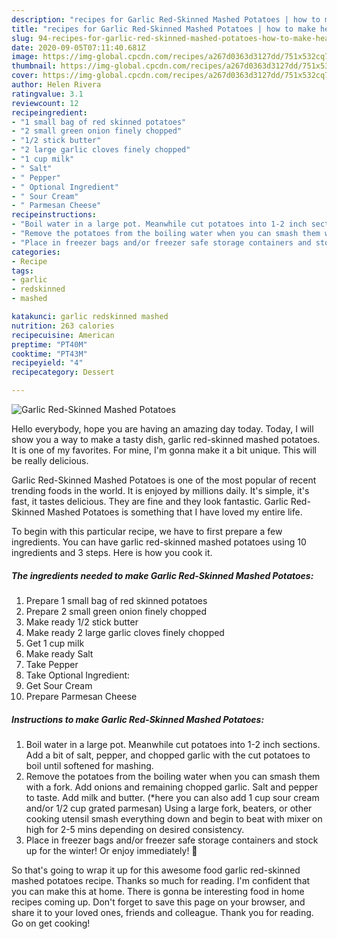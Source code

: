 ```yaml
---
description: "recipes for Garlic Red-Skinned Mashed Potatoes | how to make healthy Garlic Red-Skinned Mashed Potatoes"
title: "recipes for Garlic Red-Skinned Mashed Potatoes | how to make healthy Garlic Red-Skinned Mashed Potatoes"
slug: 94-recipes-for-garlic-red-skinned-mashed-potatoes-how-to-make-healthy-garlic-red-skinned-mashed-potatoes
date: 2020-09-05T07:11:40.681Z
image: https://img-global.cpcdn.com/recipes/a267d0363d3127dd/751x532cq70/garlic-red-skinned-mashed-potatoes-recipe-main-photo.jpg
thumbnail: https://img-global.cpcdn.com/recipes/a267d0363d3127dd/751x532cq70/garlic-red-skinned-mashed-potatoes-recipe-main-photo.jpg
cover: https://img-global.cpcdn.com/recipes/a267d0363d3127dd/751x532cq70/garlic-red-skinned-mashed-potatoes-recipe-main-photo.jpg
author: Helen Rivera
ratingvalue: 3.1
reviewcount: 12
recipeingredient:
- "1 small bag of red skinned potatoes"
- "2 small green onion finely chopped"
- "1/2 stick butter"
- "2 large garlic cloves finely chopped"
- "1 cup milk"
- " Salt"
- " Pepper"
- " Optional Ingredient"
- " Sour Cream"
- " Parmesan Cheese"
recipeinstructions:
- "Boil water in a large pot. Meanwhile cut potatoes into 1-2 inch sections. Add a bit of salt, pepper, and chopped garlic with the cut potatoes to boil until softened for mashing."
- "Remove the potatoes from the boiling water when you can smash them with a fork. Add onions and remaining chopped garlic. Salt and pepper to taste. Add milk and butter. (*here you can also add 1 cup sour cream and/or 1/2 cup grated parmesan) Using a large fork, beaters, or other cooking utensil smash everything down and begin to beat with mixer on high for 2-5 mins depending on desired consistency."
- "Place in freezer bags and/or freezer safe storage containers and stock up for the winter! Or enjoy immediately! 👏"
categories:
- Recipe
tags:
- garlic
- redskinned
- mashed

katakunci: garlic redskinned mashed 
nutrition: 263 calories
recipecuisine: American
preptime: "PT40M"
cooktime: "PT43M"
recipeyield: "4"
recipecategory: Dessert

---
```



![Garlic Red-Skinned Mashed Potatoes](https://img-global.cpcdn.com/recipes/a267d0363d3127dd/751x532cq70/garlic-red-skinned-mashed-potatoes-recipe-main-photo.jpg)

Hello everybody, hope you are having an amazing day today. Today, I will show you a way to make a tasty dish, garlic red-skinned mashed potatoes. It is one of my favorites. For mine, I'm gonna make it a bit unique. This will be really delicious.



Garlic Red-Skinned Mashed Potatoes is one of the most popular of recent trending foods in the world. It is enjoyed by millions daily. It's simple, it's fast, it tastes delicious. They are fine and they look fantastic. Garlic Red-Skinned Mashed Potatoes is something that I have loved my entire life.


To begin with this particular recipe, we have to first prepare a few ingredients. You can have garlic red-skinned mashed potatoes using 10 ingredients and 3 steps. Here is how you cook it.

<!--inarticleads1-->

##### The ingredients needed to make Garlic Red-Skinned Mashed Potatoes:

1. Prepare 1 small bag of red skinned potatoes
1. Prepare 2 small green onion finely chopped
1. Make ready 1/2 stick butter
1. Make ready 2 large garlic cloves finely chopped
1. Get 1 cup milk
1. Make ready  Salt
1. Take  Pepper
1. Take  Optional Ingredient:
1. Get  Sour Cream
1. Prepare  Parmesan Cheese




<!--inarticleads2-->

##### Instructions to make Garlic Red-Skinned Mashed Potatoes:

1. Boil water in a large pot. Meanwhile cut potatoes into 1-2 inch sections. Add a bit of salt, pepper, and chopped garlic with the cut potatoes to boil until softened for mashing.
1. Remove the potatoes from the boiling water when you can smash them with a fork. Add onions and remaining chopped garlic. Salt and pepper to taste. Add milk and butter. (*here you can also add 1 cup sour cream and/or 1/2 cup grated parmesan) Using a large fork, beaters, or other cooking utensil smash everything down and begin to beat with mixer on high for 2-5 mins depending on desired consistency.
1. Place in freezer bags and/or freezer safe storage containers and stock up for the winter! Or enjoy immediately! 👏




So that's going to wrap it up for this awesome food garlic red-skinned mashed potatoes recipe. Thanks so much for reading. I'm confident that you can make this at home. There is gonna be interesting food in home recipes coming up. Don't forget to save this page on your browser, and share it to your loved ones, friends and colleague. Thank you for reading. Go on get cooking!
